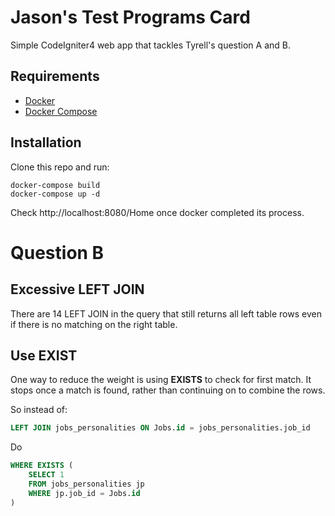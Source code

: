 # Jason's Test Programs Card
Simple CodeIgniter4 web app that tackles Tyrell's question A and B.

## Requirements
- [Docker](https://www.docker.com/)
- [Docker Compose](https://docs.docker.com/compose/install/)

## Installation
Clone this repo and run: 
```
docker-compose build
docker-compose up -d
```

Check http://localhost:8080/Home once docker completed its process.

# Question B

## Excessive LEFT JOIN
There are 14 LEFT JOIN in the query that still returns all left table rows even if there is no matching on the right table.

## Use EXIST
One way to reduce the weight is using **EXISTS** to check for first match. It stops once a match is found, rather than continuing on to combine the rows.

So instead of:
```sql
LEFT JOIN jobs_personalities ON Jobs.id = jobs_personalities.job_id
```
Do
```sql
WHERE EXISTS (
    SELECT 1
    FROM jobs_personalities jp
    WHERE jp.job_id = Jobs.id
)
```
